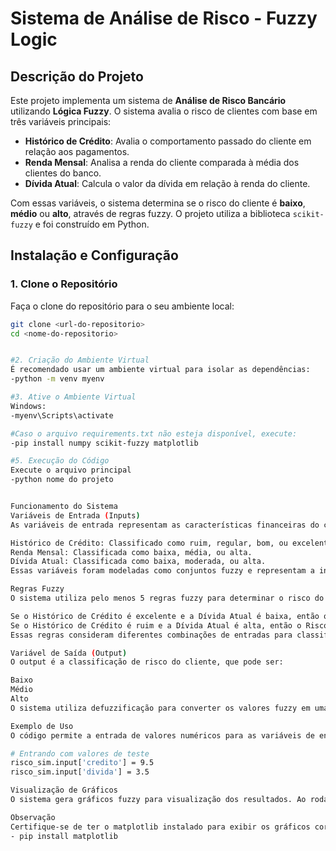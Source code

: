 # Sistema de Análise de Risco - Fuzzy Logic

## Descrição do Projeto
Este projeto implementa um sistema de **Análise de Risco Bancário** utilizando **Lógica Fuzzy**. O sistema avalia o risco de clientes com base em três variáveis principais:
- **Histórico de Crédito**: Avalia o comportamento passado do cliente em relação aos pagamentos.
- **Renda Mensal**: Analisa a renda do cliente comparada à média dos clientes do banco.
- **Dívida Atual**: Calcula o valor da dívida em relação à renda do cliente.

Com essas variáveis, o sistema determina se o risco do cliente é **baixo**, **médio** ou **alto**, através de regras fuzzy. O projeto utiliza a biblioteca `scikit-fuzzy` e foi construído em Python.

## Instalação e Configuração

### 1. Clone o Repositório
Faça o clone do repositório para o seu ambiente local:
```bash
git clone <url-do-repositorio>
cd <nome-do-repositorio>


#2. Criação do Ambiente Virtual
É recomendado usar um ambiente virtual para isolar as dependências:
-python -m venv myenv

#3. Ative o Ambiente Virtual
Windows:
-myenv\Scripts\activate

#Caso o arquivo requirements.txt não esteja disponível, execute:
-pip install numpy scikit-fuzzy matplotlib

#5. Execução do Código
Execute o arquivo principal
-python nome do projeto


Funcionamento do Sistema
Variáveis de Entrada (Inputs)
As variáveis de entrada representam as características financeiras do cliente:

Histórico de Crédito: Classificado como ruim, regular, bom, ou excelente.
Renda Mensal: Classificada como baixa, média, ou alta.
Dívida Atual: Classificada como baixa, moderada, ou alta.
Essas variáveis foram modeladas como conjuntos fuzzy e representam a incerteza nas classificações.

Regras Fuzzy
O sistema utiliza pelo menos 5 regras fuzzy para determinar o risco do cliente. As regras são como as descritas abaixo:

Se o Histórico de Crédito é excelente e a Dívida Atual é baixa, então o Risco é baixo.
Se o Histórico de Crédito é ruim e a Dívida Atual é alta, então o Risco é alto.
Essas regras consideram diferentes combinações de entradas para classificar o risco adequadamente.

Variável de Saída (Output)
O output é a classificação de risco do cliente, que pode ser:

Baixo
Médio
Alto
O sistema utiliza defuzzificação para converter os valores fuzzy em uma saída numérica clara.

Exemplo de Uso
O código permite a entrada de valores numéricos para as variáveis de entrada e calcula o risco com base nas regras fuzzy definidas.

# Entrando com valores de teste
risco_sim.input['credito'] = 9.5
risco_sim.input['divida'] = 3.5

Visualização de Gráficos
O sistema gera gráficos fuzzy para visualização dos resultados. Ao rodar o projeto, será exibido um gráfico representando o nível de risco do cliente.

Observação
Certifique-se de ter o matplotlib instalado para exibir os gráficos corretamente. Caso contrário, utilize:
- pip install matplotlib
